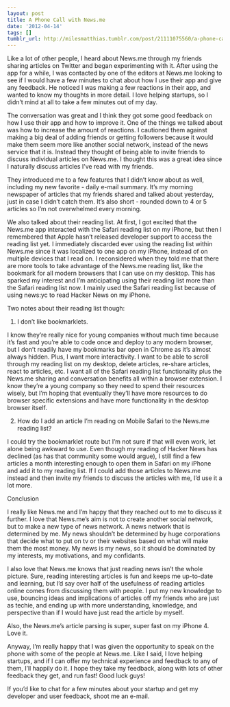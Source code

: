 ```yaml
---
layout: post
title: A Phone Call with News.me
date: '2012-04-14'
tags: []
tumblr_url: http://milesmatthias.tumblr.com/post/21111075560/a-phone-call-with-news-me
---
```

Like a lot of other people, I heard about News.me through my friends sharing articles on Twitter and began experimenting with it. After using the app for a while, I was contacted by one of the editors at News.me looking to see if I would have a few minutes to chat about how I use their app and give any feedback. He noticed I was making a few reactions in their app, and wanted to know my thoughts in more detail. I love helping startups, so I didn’t mind at all to take a few minutes out of my day.

The conversation was great and I think they got some good feedback on how I use their app and how to improve it. One of the things we talked about was how to increase the amount of reactions. I cautioned them against making a big deal of adding friends or getting followers because it would make them seem more like another social network, instead of the news service that it is. Instead they thought of being able to invite friends to discuss individual articles on News.me. I thought this was a great idea since I naturally discuss articles I’ve read with my friends.

They introduced me to a few features that I didn’t know about as well, including my new favorite - daily e-mail summary. It’s my morning newspaper of articles that my friends shared and talked about yesterday, just in case I didn’t catch them. It’s also short - rounded down to 4 or 5 articles so I’m not overwhelmed every morning.

We also talked about their reading list. At first, I got excited that the News.me app interacted with the Safari reading list on my iPhone, but then I remembered that Apple hasn’t released developer support to access the reading list yet. I immediately discarded ever using the reading list within News.me since it was localized to one app on my iPhone, instead of on multiple devices that I read on. I reconsidered when they told me that there are more tools to take advantage of the News.me reading list, like the bookmark for all modern browsers that I can use on my desktop. This has sparked my interest and I’m anticipating using their reading list more than the Safari reading list now. I mainly used the Safari reading list because of using news:yc to read Hacker News on my iPhone.

Two notes about their reading list though:

1) I don’t like bookmarklets.

I know they’re really nice for young companies without much time because it’s fast and you’re able to code once and deploy to any modern browser, but I don’t readily have my bookmarks bar open in Chrome as it’s almost always hidden. Plus, I want more interactivity. I want to be able to scroll through my reading list on my desktop, delete articles, re-share articles, react to articles, etc. I want all of the Safari reading list functionality plus the News.me sharing and conversation benefits all within a browser extension. I know they’re a young company so they need to spend their resources wisely, but I’m hoping that eventually they’ll have more resources to do browser specific extensions and have more functionality in the desktop browser itself.

2) How do I add an article I’m reading on Mobile Safari to the News.me reading list?

I could try the bookmarklet route but I’m not sure if that will even work, let alone being awkward to use. Even though my reading of Hacker News has declined (as has that community some would argue), I still find a few articles a month interesting enough to open them in Safari on my iPhone and add it to my reading list. If I could add those articles to News.me instead and then invite my friends to discuss the articles with me, I’d use it a lot more.

Conclusion

I really like News.me and I’m happy that they reached out to me to discuss it further. I love that News.me’s aim is not to create another social network, but to make a new type of news network. A news network that is determined by me. My news shouldn’t be determined by huge corporations that decide what to put on tv or their websites based on what will make them the most money. My news is my news, so it should be dominated by my interests, my motivations, and my confidants.

I also love that News.me knows that just reading news isn’t the whole picture. Sure, reading interesting articles is fun and keeps me up-to-date and learning, but I’d say over half of the usefulness of reading articles online comes from discussing them with people. I put my new knowledge to use, bouncing ideas and implications of articles off my friends who are just as techie, and ending up with more understanding, knowledge, and perspective than if I would have just read the article by myself.

Also, the News.me’s article parsing is super, super fast on my iPhone 4. Love it.

Anyway, I’m really happy that I was given the opportunity to speak on the phone with some of the people at News.me. Like I said, I love helping startups, and if I can offer my technical experience and feedback to any of them, I’ll happily do it. I hope they take my feedback, along with lots of other feedback they get, and run fast! Good luck guys!

If you’d like to chat for a few minutes about your startup and get my developer and user feedback, shoot me an e-mail.
